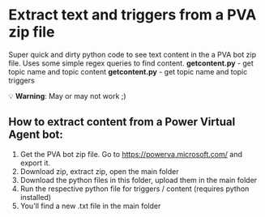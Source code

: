# Extract text and triggers from a PVA zip file

Super quick and dirty python code to see text content in the a PVA bot zip file. Uses some simple regex queries to find content.
**getcontent.py** - get topic name and topic content 
**getcontent.py** - get topic name and topic triggers

💡 **Warning**: May or may not work ;)

## How to extract content from a Power Virtual Agent bot:

1. Get the PVA bot zip file. Go to https://powerva.microsoft.com/ and export it.
2. Download zip, extract zip, open the main folder
3. Download the python files in this folder, upload them in the main folder
4. Run the respective python file for triggers / content (requires python installed)
5. You'll find a new .txt file in the main folder
